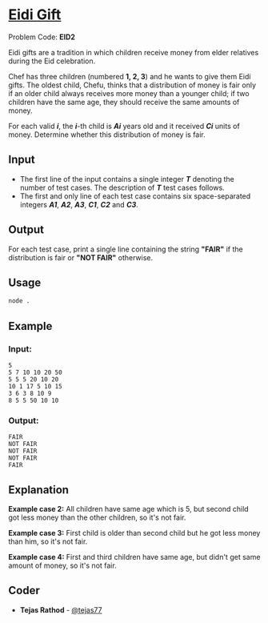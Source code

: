 
# [Eidi Gift](https://www.codechef.com/problems/EID2)
Problem Code: **EID2**

Eidi gifts are a tradition in which children receive money from elder relatives during the Eid celebration.

Chef has three children (numbered **1, 2, 3**) and he wants to give them Eidi gifts. The oldest child, Chefu, thinks that a distribution of money is fair only if an older child always receives more money than a younger child; if two children have the same age, they should receive the same amounts of money.

For each valid **_i_**, the **_i_**-th child is **_Ai_** years old and it received **_Ci_** units of money. Determine whether this distribution of money is fair.

## Input

- The first line of the input contains a single integer **_T_** denoting the number of test cases. The description of **_T_** test cases follows.
- The first and only line of each test case contains six space-separated integers **_A1_**, **_A2_**, **_A3_**, **_C1_**, **_C2_** and **_C3_**.

## Output

For each test case, print a single line containing the string **"FAIR"** if the distribution is fair or **"NOT FAIR"** otherwise.

## Usage
```sh
node .
```
## Example
### Input:
```
5
5 7 10 10 20 50
5 5 5 20 10 20
10 1 17 5 10 15
3 6 3 8 10 9
8 5 5 50 10 10
```
### Output:
```
FAIR
NOT FAIR
NOT FAIR
NOT FAIR
FAIR
```
## Explanation

**Example case 2:** All children have same age which is 5, but second child got less money than the other children, so it's not fair.

**Example case 3:** First child is older than second child but he got less money than him, so it's not fair.

**Example case 4:** First and third children have same age, but didn't get same amount of money, so it's not fair.

## Coder

* **Tejas Rathod** - [@tejas77](https://github.com/tejas77)
